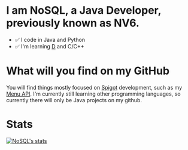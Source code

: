 # I am NoSQL, a Java Developer, previously known as NV6.
* :white_check_mark: I code in Java and Python
* :white_check_mark: I'm learning [D](https://dlang.org/) and C/C++


# What will you find on my GitHub
You will find things mostly focused on [Spigot](https://www.spigotmc.org/) development, such as my [Menu API](https://github.com/NoSequel/Katakuna).
I'm currently still learning other programming languages, so currently there will only be Java projects on my github. 

# Stats
[![NoSQL's stats](https://github-readme-stats.vercel.app/api?username=nosequel)](https://github.com/anuraghazra/github-readme-stats)
